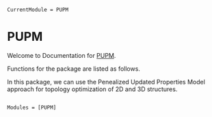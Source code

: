 ```@meta
CurrentModule = PUPM
```

# PUPM

Welcome to
Documentation for [PUPM](https://github.com/Aminofa70/PUPM.jl).

Functions for the package are listed as follows.

In this package, we can use the Penealized Updated Properties Model approach for topology optimization of 2D and 3D structures.
```@index
```

```@autodocs
Modules = [PUPM]
```
